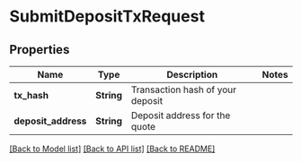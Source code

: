 # SubmitDepositTxRequest

## Properties

Name | Type | Description | Notes
------------ | ------------- | ------------- | -------------
**tx_hash** | **String** | Transaction hash of your deposit | 
**deposit_address** | **String** | Deposit address for the quote | 

[[Back to Model list]](../README.md#documentation-for-models) [[Back to API list]](../README.md#documentation-for-api-endpoints) [[Back to README]](../README.md)


